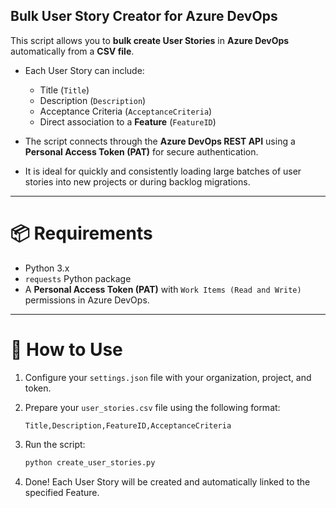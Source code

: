 ## Bulk User Story Creator for Azure DevOps

This script allows you to **bulk create User Stories** in **Azure DevOps** automatically from a **CSV file**.

- Each User Story can include:
  - Title (`Title`)
  - Description (`Description`)
  - Acceptance Criteria (`AcceptanceCriteria`)
  - Direct association to a **Feature** (`FeatureID`)

- The script connects through the **Azure DevOps REST API** using a **Personal Access Token (PAT)** for secure authentication.

- It is ideal for quickly and consistently loading large batches of user stories into new projects or during backlog migrations.

---

# 📦 Requirements

- Python 3.x
- `requests` Python package
- A **Personal Access Token (PAT)** with `Work Items (Read and Write)` permissions in Azure DevOps.

---

# 🚀 How to Use

1. Configure your `settings.json` file with your organization, project, and token.
2. Prepare your `user_stories.csv` file using the following format:
   ```csv
   Title,Description,FeatureID,AcceptanceCriteria
   ```
3. Run the script:

   ```bash
   python create_user_stories.py
   ```

4. Done! Each User Story will be created and automatically linked to the specified Feature.
